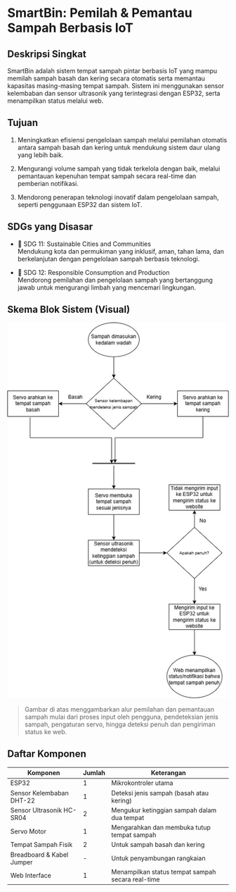 # SmartBin: Pemilah & Pemantau Sampah Berbasis IoT

## Deskripsi Singkat
SmartBin adalah sistem tempat sampah pintar berbasis IoT yang mampu memilah sampah basah dan kering secara otomatis serta memantau kapasitas masing-masing tempat sampah. Sistem ini menggunakan sensor kelembaban dan sensor ultrasonik yang terintegrasi dengan ESP32, serta menampilkan status melalui web.

## Tujuan
1. Meningkatkan efisiensi pengelolaan sampah melalui pemilahan otomatis antara sampah basah dan kering untuk mendukung sistem daur ulang yang lebih baik.

2. Mengurangi volume sampah yang tidak terkelola dengan baik, melalui pemantauan kepenuhan tempat sampah secara real-time dan pemberian notifikasi.

3. Mendorong penerapan teknologi inovatif dalam pengelolaan sampah, seperti penggunaan ESP32 dan sistem IoT.

## SDGs yang Disasar
- 🎯 SDG 11: Sustainable Cities and Communities  
  Mendukung kota dan permukiman yang inklusif, aman, tahan lama, dan berkelanjutan dengan pengelolaan sampah berbasis teknologi.

- 🎯 SDG 12: Responsible Consumption and Production  
  Mendorong pemilahan dan pengelolaan sampah yang bertanggung jawab untuk mengurangi limbah yang mencemari lingkungan.

## Skema Blok Sistem (Visual)

![Skema Blok Sistem](https://github.com/FerdinandTJ/IoTProject_SmartTrashBin/blob/main/IoT.jpg)

> Gambar di atas menggambarkan alur pemilahan dan pemantauan sampah mulai dari proses input oleh pengguna, pendeteksian jenis sampah, pengaturan servo, hingga deteksi penuh dan pengiriman status ke web.

## Daftar Komponen
| Komponen                     | Jumlah | Keterangan                                              |
|-----------------------------|--------|---------------------------------------------------------|
| ESP32                       | 1      | Mikrokontroler utama                                    |
| Sensor Kelembaban DHT-22    | 1      | Deteksi jenis sampah (basah atau kering)                |
| Sensor Ultrasonik HC-SR04   | 2      | Mengukur ketinggian sampah dalam dua tempat             |
| Servo Motor                 | 1      | Mengarahkan dan membuka tutup tempat sampah             |
| Tempat Sampah Fisik         | 2      | Untuk sampah basah dan kering                           |
| Breadboard & Kabel Jumper   | -      | Untuk penyambungan rangkaian                            |
| Web Interface               | 1      | Menampilkan status tempat sampah secara real-time       |
